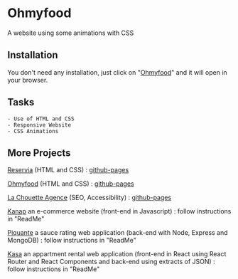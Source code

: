 # Ohmyfood

A website using some animations with CSS

## Installation

You don't need any installation, just click on "[Ohmyfood](https://ferdi-m20.github.io/DW-OC-P3-Ohmyfood/)" and it will open in your browser.

## Tasks

    - Use of HTML and CSS
    - Responsive Website
    - CSS Animations

## More Projects

[Reservia](https://github.com/ferdi-m20/DW-OC-P2-Reservia) (HTML and CSS) : [github-pages](https://ferdi-m20.github.io/DW-OC-P2-Reservia/)

[Ohmyfood](https://github.com/ferdi-m20/DW-OC-P3-Ohmyfood) (HTML and CSS) : [github-pages](https://ferdi-m20.github.io/DW-OC-P3-Ohmyfood/)

[La Chouette Agence](https://github.com/ferdi-m20/DW-OC-P4-La-Chouette-Agence) (SEO, Accessibility) : [github-pages](https://ferdi-m20.github.io/DW-OC-P4-La-Chouette-Agence/)

[Kanap](https://github.com/ferdi-m20/DW-OC-P5-Kanap) an e-commerce website (front-end in Javascript) : follow instructions in "ReadMe"

[Piquante](https://github.com/ferdi-m20/DW-OC-P6-Piquante) a sauce rating web application (back-end with Node, Express and MongoDB) : follow instructions in "ReadMe"

[Kasa](https://github.com/ferdi-m20/DW-OC-P7-Kasa) an appartment rental web application (front-end in React using React Router and React Components and back-end using extracts of JSON) : follow instructions in "ReadMe"

